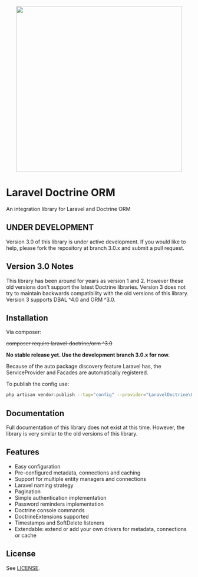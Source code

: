 <p align="center">
    <img src="https://placehold.co/10x10/337ab7/337ab7.png" width="100%" height="15px">
    <img width="450px" src="https://private-user-images.githubusercontent.com/493920/375536074-18bfa85b-082d-4b53-b6ce-d2757c4b163c.svg?jwt=eyJhbGciOiJIUzI1NiIsInR5cCI6IkpXVCJ9.eyJpc3MiOiJnaXRodWIuY29tIiwiYXVkIjoicmF3LmdpdGh1YnVzZXJjb250ZW50LmNvbSIsImtleSI6ImtleTUiLCJleHAiOjE3Mjg1OTI1MTIsIm5iZiI6MTcyODU5MjIxMiwicGF0aCI6Ii80OTM5MjAvMzc1NTM2MDc0LTE4YmZhODViLTA4MmQtNGI1My1iNmNlLWQyNzU3YzRiMTYzYy5zdmc_WC1BbXotQWxnb3JpdGhtPUFXUzQtSE1BQy1TSEEyNTYmWC1BbXotQ3JlZGVudGlhbD1BS0lBVkNPRFlMU0E1M1BRSzRaQSUyRjIwMjQxMDEwJTJGdXMtZWFzdC0xJTJGczMlMkZhd3M0X3JlcXVlc3QmWC1BbXotRGF0ZT0yMDI0MTAxMFQyMDMwMTJaJlgtQW16LUV4cGlyZXM9MzAwJlgtQW16LVNpZ25hdHVyZT0yYzQ5ZWEyZWJkYjcwY2NkZmRkMjFhN2ZiOTlkMmZjMDJiNTUyMTIxNWFhYjg0Nzc0ZGQyODE0YTk2YmRlZTU3JlgtQW16LVNpZ25lZEhlYWRlcnM9aG9zdCJ9.rQ87Pep6Ki44HHXayqZWI7q8uXUObdVmzODUqq_HiPE"/>
</p>

Laravel Doctrine ORM
====================

An integration library for Laravel and Doctrine ORM


UNDER DEVELOPMENT
-----------------

Version 3.0 of this library is under active development.  If you would like to help, please
fork the repository at branch 3.0.x and submit a pull request.


Version 3.0 Notes
-----------------

This library has been around for years as version 1 and 2.  However these old versions don't
support the latest Doctrine libraries.  Version 3 does not try to maintain backwards compatibility
with the old versions of this library.  Version 3 supports DBAL ^4.0 and ORM ^3.0.


Installation
------------

Via composer:

~~composer require laravel-doctrine/orm ^3.0~~

**No stable release yet.  Use the development branch 3.0.x for now.**

Because of the auto package discovery feature Laravel has, the ServiceProvider and Facades 
are automatically registered.

To publish the config use:

```bash
php artisan vendor:publish --tag="config" --provider="LaravelDoctrine\ORM\DoctrineServiceProvider"
```

Documentation
-------------

Full documentation of this library does not exist at this time.  However, the library is
very similar to the old versions of this library.


Features
--------

* Easy configuration
* Pre-configured metadata, connections and caching
* Support for multiple entity managers and connections
* Laravel naming strategy
* Pagination
* Simple authentication implementation
* Password reminders implementation
* Doctrine console commands
* DoctrineExtensions supported
* Timestamps and SoftDelete listeners
* Extendable: extend or add your own drivers for metadata, connections or cache


License
-------

See [LICENSE](https://github.com/laravel-doctrine/orm/blob/master/LICENSE).

